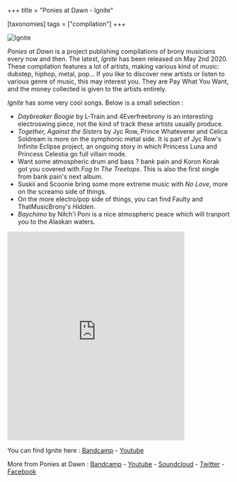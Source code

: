 +++
title = "Ponies at Dawn - Ignite"

[taxonomies]
tags = ["compilation"]
+++

![Ignite](https://coverartarchive.org/release/92146ee3-c4e6-4057-9fe0-b23fb7b1b377/26446364095-250.jpg)


*Ponies at Dawn* is a project publishing compilations of brony musicians every now and then.
The latest, *Ignite* has been released on May 2nd 2020.
These compilation features a lot of artists, making various kind of music: dubstep, hiphop, metal, pop...
If you like to discover new artists or listen to various genre of music, this may interest you.
They are Pay What You Want, and the money collected is given to the artists entirely.

*Ignite* has some very cool songs.
Below is a small selection :
 * *Daybreaker Boogie* by L-Train and 4Everfreebrony is an interesting electroswing piece, not the kind of track these artists usually produce.
 * *Together, Against the Sisters* by Jyc Row, Prince Whateverer and Celica Soldream is more on the symphonic metal side.
   It is part of Jyc Row's Infinite Eclipse project, an ongoing story in which Princess Luna and Princess Celestia go full villain mode.
 * Want some atmospheric drum and bass ? bank pain and Koron Korak got you covered with *Fog In The Treetops*.
   This is also the first single from bank pain's next album.
 * Suskii and Scoonie bring some more extreme music with *No Love*, more on the screamo side of things.
 * On the more electro/pop side of things, you can find Faulty and ThatMusicBrony's *Hidden*.
 * *Baychimo* by Niłch'i Poni is a nice atmospheric peace which will tranport you to the Alaskan waters.

<iframe style="border: 0; width: 400px; height: 472px;" src="https://bandcamp.com/EmbeddedPlayer/album=3394649274/size=large/bgcol=ffffff/linkcol=0687f5/artwork=small/transparent=true/" seamless><a href="http://poniesatdawn.bandcamp.com/album/ignite">Ignite by Ponies at Dawn</a></iframe>

You can find Ignite here : 
[Bandcamp](https://poniesatdawn.bandcamp.com/album/ignite) - [Youtube](https://www.youtube.com/playlist?list=PLqNYwoMQSqSrCBda4UlRcbg0mWU_sH9-M)


More from Ponies at Dawn :
[Bandcamp](https://poniesatdawn.bandcamp.com/) - [Youtube](https://www.youtube.com/c/PoniesAtDawn) - [Soundcloud](https://soundcloud.com/ponies-at-dawn) - [Twitter](https://twitter.com/PoniesAtDawn) - [Facebook](https://www.facebook.com/Ponies.At.Dawn)